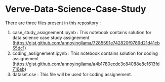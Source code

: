 # Verve-Data-Science-Case-Study

There are three files present in this repository :
1. case_study_assignement.ipynb : This notebook contains solution for data science case study assignement (https://gist.github.com/annoyingllama/7285591e742820f9789d21d41cb55dc1)
2. coding_assignement.ipynb :  This notebook contains solution for coding assignement (https://gist.github.com/annoyingllama/a4b1780ecdc3c84088e8c1613fd716eb)
3. dataset.csv : This file will be used for coding assignement.
